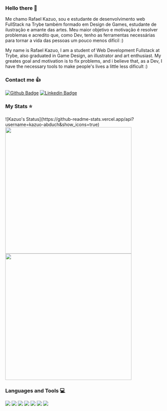 ### Hello there 👋

Me chamo Rafael Kazuo, sou e estudante de desenvolvimento web FullStack na Trybe também formado em Design de Games, estudante de ilustração e amante das artes.
Meu maior objetivo e motivação é resolver problemas e acredito que, como Dev, tenho as ferramentas necessárias para tornar a vida das pessoas um pouco menos difícil :)

My name is Rafael Kazuo, I am a student of Web Development Fullstack at Trybe, also graduated in Game Design, an illustrator and art enthusiast.
My greates goal and motivation is to fix problems, and i believe that, as a Dev, I have the necessary tools to make people's lives a little less dificult :)

### Contact me 👍

[![Github Badge](https://img.shields.io/badge/-Github-000?style=for-the-badge&logo=Github&logoColor=white&link=https://github.com/kazuo-abduch)](https://github.com/kazuo-abduch) [![Linkedin Badge](https://img.shields.io/badge/-LinkedIn-blue?style=for-the-badge&logo=Linkedin&logoColor=white&link=https://www.linkedin.com/in/kazuo-abduch/)]( https://www.linkedin.com/in/kazuo-abduch/)

### My Stats ⭐

<div>
 ![Kazuo's Status](https://github-readme-stats.vercel.app/api?username=kazuo-abduch&show_icons=true)
  <img width=400em src="https://github-readme-stats.vercel.app/api?username=kazuo-abduch&show_icons=true&theme=dracula&include_all_commits=true&count_private=true"/>
  <img width=400em src="https://github-readme-stats.vercel.app/api/top-langs/?username=kazuo-abduch&layout=compact&hide_borders=true&langs_count=7&theme=dracula"/>
</div>

### Languages and Tools 💻

<div style={ display: flex }>
  <img src="https://img.shields.io/badge/HTML5-E34F26?style=for-the-badge&logo=html5&logoColor=white">
  <img src="https://img.shields.io/badge/CSS3-1572B6?style=for-the-badge&logo=css3&logoColor=white">
  <img src="https://img.shields.io/badge/JavaScript-323330?style=for-the-badge&logo=javascript&logoColor=F7DF1E">
  <img src="https://img.shields.io/badge/React-20232A?style=for-the-badge&logo=react&logoColor=61DAFB">
  <img src="https://img.shields.io/badge/Redux-593D88?style=for-the-badge&logo=redux&logoColor=white">
  <img src="https://img.shields.io/badge/MySQL-00000F?style=for-the-badge&logo=mysql&logoColor=white">
  <img src="https://img.shields.io/badge/Node.js-43853D?style=for-the-badge&logo=node.js&logoColor=white">
</div>



<!--
**kazuo-abduch/kazuo-abduch** is a ✨ _special_ ✨ repository because its `README.md` (this file) appears on your GitHub profile.

Here are some ideas to get you started:

- 🔭 I’m currently working on ...
- 🌱 I’m currently learning ...
- 👯 I’m looking to collaborate on ...
- 🤔 I’m looking for help with ...
- 💬 Ask me about ...
- 📫 How to reach me: ...
- 😄 Pronouns: ...
- ⚡ Fun fact: ...
-->
